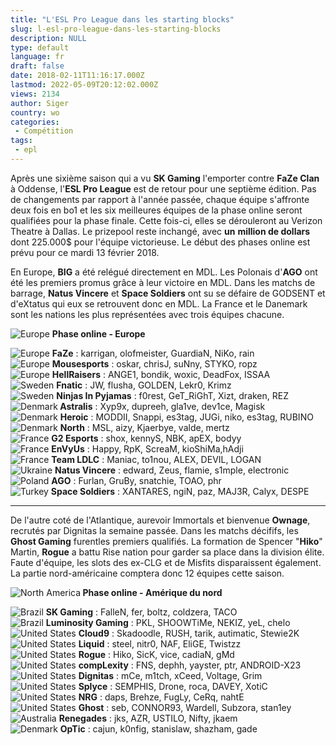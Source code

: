 ```yaml
---
title: "L'ESL Pro League dans les starting blocks"
slug: l-esl-pro-league-dans-les-starting-blocks
description: NULL
type: default
language: fr
draft: false
date: 2018-02-11T11:16:17.000Z
lastmod: 2022-05-09T20:12:02.000Z
views: 2134
author: Siger
country: wo
categories:
 - Compétition
tags:
 - epl
---
```

Après une sixième saison qui a vu **SK Gaming** l'emporter contre **FaZe Clan** à Oddense, l'**ESL Pro League** est de retour pour une septième édition. Pas de changements par rapport à l'année passée, chaque équipe s'affronte deux fois en bo1 et les six meilleures équipes de la phase online seront qualifiées pour la phase finale. Cette fois-ci, elles se dérouleront au Verizon Theatre à Dallas. Le prizepool reste inchangé, avec **un** **million de dollars** dont 225.000$ pour l'équipe victorieuse. Le début des phases online est prévu pour ce mardi 13 février 2018.

En Europe, **BIG** a été relégué directement en MDL. Les Polonais d'**AGO** ont été les premiers promus grâce à leur victoire en MDL. Dans les matchs de barrage, **Natus Vincere** et **Space Soldiers** ont su se défaire de GODSENT et d'eXtatus qui eux se retrouvent donc en MDL. La France et le Danemark sont les nations les plus représentées avec trois équipes chacune. 

![Europe](/images/countries/eu.svg)⁠ **Phase online - Europe**

![Europe](/images/countries/eu.svg)⁠ **FaZe** : karrigan, olofmeister, GuardiaN, NiKo, rain  
![Europe](/images/countries/eu.svg)⁠ **Mousesports** : oskar, chrisJ, suNny, STYKO, ropz  
![Europe](/images/countries/eu.svg)⁠ **HellRaisers** : ANGE1, bondik, woxic, DeadFox, ISSAA  
![Sweden](/images/countries/se.svg)⁠ **Fnatic** : JW, flusha, GOLDEN, Lekr0, Krimz  
![Sweden](/images/countries/se.svg)⁠ **Ninjas In Pyjamas** : f0rest, GeT\_RiGhT, Xizt, draken, REZ  
![Denmark](/images/countries/dk.svg)**⁠ Astralis** : Xyp9x, dupreeh, gla1ve, dev1ce, Magisk  
![Denmark](/images/countries/dk.svg)⁠ **Heroic** : MODDII, Snappi, es3tag, JUGi, niko, es3tag, RUBINO  
![Denmark](/images/countries/dk.svg)⁠ **North** : MSL, aizy, Kjaerbye, valde, mertz  
![France](/images/countries/fr.svg)⁠ **G2 Esports** : shox, kennyS, NBK, apEX, bodyy  
![France](/images/countries/fr.svg)⁠ **EnVyUs** : Happy, RpK, ScreaM, kioShiMa,hAdji  
![France](/images/countries/fr.svg)⁠ **Team LDLC** : Maniac, to1nou, ALEX, DEVIL, LOGAN  
![Ukraine](/images/countries/ua.svg)⁠ **Natus Vincere** : edward, Zeus, flamie, s1mple, electronic  
![Poland](/images/countries/pl.svg)⁠ **AGO** : Furlan, GruBy, snatchie, TOAO, phr  
![Turkey](/images/countries/tr.svg)⁠ **Space Soldiers** : XANTARES, ngiN, paz, MAJ3R, Calyx, DESPE

---

De l'autre coté de l'Atlantique, aurevoir Immortals et bienvenue **Ownage**, recrutés par Dignitas la semaine passée. Dans les matchs décififs, les **Ghost Gaming** furentles premiers qualifiés. La formation de Spencer "**Hiko**" Martin, **Rogue** a battu Rise nation pour garder sa place dans la division élite. Faute d'équipe, les slots des ex-CLG et de Misfits disparaissent également. La partie nord-américaine comptera donc 12 équipes cette saison.

![North America](/images/countries/uc.svg)**⁠ Phase online - Amérique du nord**

![Brazil](/images/countries/br.svg)⁠ **SK Gaming** : FalleN, fer, boltz, coldzera, TACO  
![Brazil](/images/countries/br.svg)⁠ **Luminosity Gaming** : PKL, SHOOWTiMe, NEKIZ, yeL, chelo  
![United States](/images/countries/us.svg)⁠ **Cloud9** : Skadoodle, RUSH, tarik, autimatic, Stewie2K  
![United States](/images/countries/us.svg)⁠ **Liquid** : steel, nitr0, NAF, EliGE, Twistzz  
![United States](/images/countries/us.svg)⁠ **Rogue** : Hiko, SicK, vice, cadiaN, gMd  
![United States](/images/countries/us.svg)⁠ **compLexity** : FNS, dephh, yayster, ptr, ANDROID-X23  
![United States](/images/countries/us.svg)⁠ **Dignitas** : mCe, m1tch, xCeed, Voltage, Grim  
![United States](/images/countries/us.svg)⁠ **Splyce** : SEMPHIS, Drone, roca, DAVEY, XotiC  
![United States](/images/countries/us.svg)⁠ **NRG** : daps, Brehze, FugLy, CeRq, nahtE  
![United States](/images/countries/us.svg)⁠ **Ghost** : seb, CONNOR93, Wardell, Subzora, stan1ey  
![Australia](/images/countries/au.svg)⁠ **Renegades** : jks, AZR, USTILO, Nifty, jkaem  
![Denmark](/images/countries/dk.svg)⁠ ⁠**OpTic** : cajun, k0nfig, stanislaw, shazham, gade
